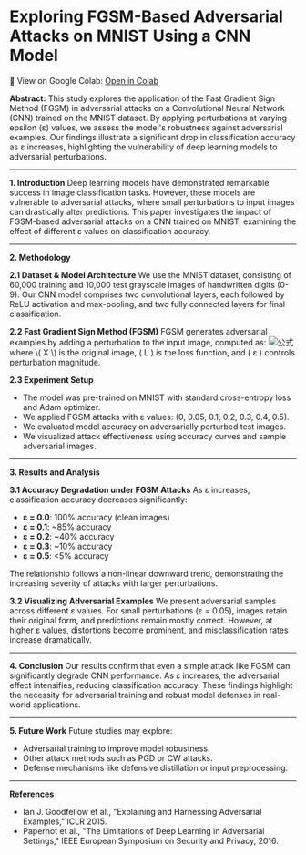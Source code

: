 # Exploring FGSM-Based Adversarial Attacks on MNIST Using a CNN Model
📌 View on Google Colab: [Open in Colab](https://colab.research.google.com/drive/1uUv4ZUmC4bHE-VUgj6Xb3_U29QvScT2l?usp=sharing)


**Abstract:**
This study explores the application of the Fast Gradient Sign Method (FGSM) in adversarial attacks on a Convolutional Neural Network (CNN) trained on the MNIST dataset. By applying perturbations at varying epsilon (ε) values, we assess the model's robustness against adversarial examples. Our findings illustrate a significant drop in classification accuracy as ε increases, highlighting the vulnerability of deep learning models to adversarial perturbations.

---

**1. Introduction**
Deep learning models have demonstrated remarkable success in image classification tasks. However, these models are vulnerable to adversarial attacks, where small perturbations to input images can drastically alter predictions. This paper investigates the impact of FGSM-based adversarial attacks on a CNN trained on MNIST, examining the effect of different ε values on classification accuracy.

---

**2. Methodology**

**2.1 Dataset & Model Architecture**
We use the MNIST dataset, consisting of 60,000 training and 10,000 test grayscale images of handwritten digits (0-9). Our CNN model comprises two convolutional layers, each followed by ReLU activation and max-pooling, and two fully connected layers for final classification.

**2.2 Fast Gradient Sign Method (FGSM)**
FGSM generates adversarial examples by adding a perturbation to the input image, computed as:
![公式](https://latex.codecogs.com/svg.latex?X_{adv}%20=%20X%20+%20\epsilon%20\cdot%20\operatorname{sign}(\nabla_X%20L(X,%20y)))
where \( X \) is the original image, \( L \) is the loss function, and \( ε \) controls perturbation magnitude.

**2.3 Experiment Setup**
- The model was pre-trained on MNIST with standard cross-entropy loss and Adam optimizer.
- We applied FGSM attacks with ε values: \(0, 0.05, 0.1, 0.2, 0.3, 0.4, 0.5\).
- We evaluated model accuracy on adversarially perturbed test images.
- We visualized attack effectiveness using accuracy curves and sample adversarial images.

---

**3. Results and Analysis**

**3.1 Accuracy Degradation under FGSM Attacks**
As ε increases, classification accuracy decreases significantly:
- **ε = 0.0**: 100% accuracy (clean images)
- **ε = 0.1**: ~85% accuracy
- **ε = 0.2**: ~40% accuracy
- **ε = 0.3**: ~10% accuracy
- **ε = 0.5**: <5% accuracy

The relationship follows a non-linear downward trend, demonstrating the increasing severity of attacks with larger perturbations.

**3.2 Visualizing Adversarial Examples**
We present adversarial samples across different ε values. For small perturbations (ε = 0.05), images retain their original form, and predictions remain mostly correct. However, at higher ε values, distortions become prominent, and misclassification rates increase dramatically.

---

**4. Conclusion**
Our results confirm that even a simple attack like FGSM can significantly degrade CNN performance. As ε increases, the adversarial effect intensifies, reducing classification accuracy. These findings highlight the necessity for adversarial training and robust model defenses in real-world applications.

---

**5. Future Work**
Future studies may explore:
- Adversarial training to improve model robustness.
- Other attack methods such as PGD or CW attacks.
- Defense mechanisms like defensive distillation or input preprocessing.

---

**References**
- Ian J. Goodfellow et al., "Explaining and Harnessing Adversarial Examples," ICLR 2015.
- Papernot et al., "The Limitations of Deep Learning in Adversarial Settings," IEEE European Symposium on Security and Privacy, 2016.

